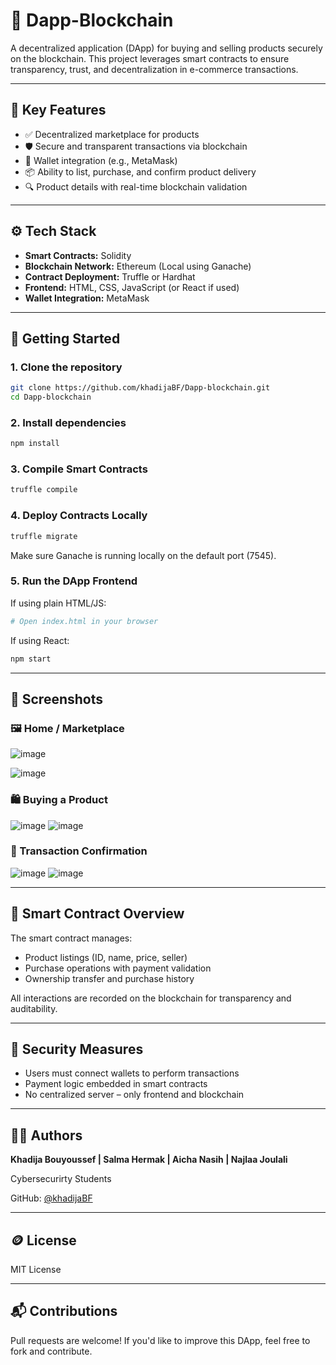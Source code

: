 
# 🛒 Dapp-Blockchain

A decentralized application (DApp) for buying and selling products securely on the blockchain. This project leverages smart contracts to ensure transparency, trust, and decentralization in e-commerce transactions.

---

## 🔐 Key Features

- ✅ Decentralized marketplace for products
- 🛡️ Secure and transparent transactions via blockchain
- 👛 Wallet integration (e.g., MetaMask)
- 📦 Ability to list, purchase, and confirm product delivery
- 🔍 Product details with real-time blockchain validation

---

## ⚙️ Tech Stack

- **Smart Contracts:** Solidity
- **Blockchain Network:** Ethereum (Local using Ganache)
- **Contract Deployment:** Truffle or Hardhat
- **Frontend:** HTML, CSS, JavaScript (or React if used)
- **Wallet Integration:** MetaMask

---

## 🚀 Getting Started

### 1. Clone the repository

```bash
git clone https://github.com/khadijaBF/Dapp-blockchain.git
cd Dapp-blockchain
````

### 2. Install dependencies

```bash
npm install
```

### 3. Compile Smart Contracts

```bash
truffle compile
```

### 4. Deploy Contracts Locally

```bash
truffle migrate
```

Make sure Ganache is running locally on the default port (7545).

### 5. Run the DApp Frontend

If using plain HTML/JS:

```bash
# Open index.html in your browser
```

If using React:

```bash
npm start
```

---

## 🧪 Screenshots

### 🖼️ Home / Marketplace
![image](https://github.com/user-attachments/assets/fce7382b-6277-4a8d-b5ef-d6aa4a8b446d)

![image](https://github.com/user-attachments/assets/0b55c1ba-ff50-443b-be1c-de9f6b6506e4)

### 🛍️ Buying a Product
![image](https://github.com/user-attachments/assets/57f2162a-bc70-4999-b2d7-109e1289514a)
![image](https://github.com/user-attachments/assets/a211ae63-aed9-4fe8-9141-f63fcdf02db6)

### 📜 Transaction Confirmation
![image](https://github.com/user-attachments/assets/9a72ef35-472a-4f8c-aaf5-07ab803dcfd8)
![image](https://github.com/user-attachments/assets/c928bc4d-a494-4483-a358-1b2211e06a42)





---

## 📄 Smart Contract Overview

The smart contract manages:

* Product listings (ID, name, price, seller)
* Purchase operations with payment validation
* Ownership transfer and purchase history

All interactions are recorded on the blockchain for transparency and auditability.

---

## 📌 Security Measures

* Users must connect wallets to perform transactions
* Payment logic embedded in smart contracts
* No centralized server – only frontend and blockchain

---

## 🙋‍♀️ Authors

**Khadija Bouyoussef | Salma Hermak | Aicha Nasih | Najlaa Joulali**

Cybersecurirty Students

GitHub: [@khadijaBF](https://github.com/khadijaBF)

---

## 🪙 License

MIT License

---

## 📬 Contributions

Pull requests are welcome! If you'd like to improve this DApp, feel free to fork and contribute.

```
